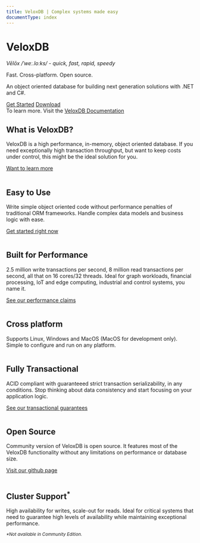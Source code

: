 ```yaml
---
title: VeloxDB | Complex systems made easy
documentType: index
---
```

<div class="container container-maxwidth">
    <div class="jumbotron  title text-center">   
        <h1 class="vlxfont">VeloxDB</h1>
        <div id="definition"><em>V&#x0113;l&#x014D;x /&#x02C8;we&#x02D0;.lo&#x02D0;ks/ - quick, fast, rapid, speedy</em></div>
        <p class="subtitle color-2">Fast. Cross-platform. Open source.</p>
        <p class="subtitle color-2">An object oriented database for building next generation solutions with .NET and C#.</p>
        <p>
        </p>
        <p>
        </p>
        <div class="options">
            <a class="btn btn-default" href="guide/getting_started.md">Get Started</a>
            <a class="btn btn-default" href="download.md">Download</a>
            <div class="headlink">To learn more. Visit the <a href="guide/introduction.md">VeloxDB Documentation</a>
            </div>
        </div>
    </div>
</div>
<div class="container container-maxwidth">
    <div class="row py-5">
    </div>
    <div class="row py-5 align-items-center">
        <div class="col-sm-6 col-md-5 text-center col-md-push-1">
            <img src="./images/what.svg" alt="" role="presentation" class="img-fluid img-fluid-center fit-image">
        </div>
        <div class="px-2 col-sm-6 col-md-5 col-md-push-2">
            <h2 class="display-6">What is VeloxDB?</h2>
            <p class="weight-300">VeloxDB is a high performance, in-memory, object oriented database. If you need exceptionally
                high transaction throughput, but want to keep costs under control, this might be the ideal solution for you.</p>
            <p><a class="btn btn-default" role="button" href="guide/introduction.md">Want to learn more</a></p>
        </div>
    </div>
    <div class="p-3">
    </div>
    <div class="p-3">
    </div>
    <div class="row py-5 align-items-center">
        <div class="col-sm-6 col-sm-push-6 col-md-5 col-md-push-7 text-center">
            <img src="./images/cake.svg" alt="" role="presentation" class="img-fluid img-fluid-center fit-image">
        </div>
        <div class="px-2 col-sm-6 col-sm-pull-6 col-md-5 col-md-pull-4">
            <h2 class="display-6">Easy to Use</h2>
            <p class="weight-300">Write simple object oriented code without performance penalties of traditional ORM frameworks.
                Handle complex data models and business logic with ease.</p>
            <p><a class="btn btn-default" role="button"
                    href="guide/getting_started.md">Get started right now</a></p>
        </div>
    </div>
    <div class="p-3">
    </div>
    <div class="p-3">
    </div>
    <div class="row py-5 align-items-center">
        <div class="col-sm-6 col-md-5 text-center col-md-push-1">
            <img src="./images/performance.svg" alt="" role="presentation"
                class="img-fluid img-fluid-center fit-image">
        </div>
        <div class="px-2 col-sm-6 col-md-5 col-md-push-2">
            <h2 class="display-6">Built for Performance</h2>
            <p class="weight-300">2.5 million write transactions per second, 8 million read transactions per second, all that on 16 cores/32 threads. Ideal for graph workloads, financial processing, IoT and edge computing, industrial and control systems, you name it.</p>
            <p><a class="btn btn-default" role="button"
                    href="guide/introduction.md#performance">See our
                    performance claims</a></p>
        </div>
    </div>
    <div class="p-3">
    </div>
    <div class="p-3">
    </div>
    <div class="row py-5 align-items-center">
        <div class="col-sm-6 col-sm-push-6 col-md-5 col-md-push-7 text-center">
            <img src="./images/cross.svg" alt="" role="presentation" class="img-fluid img-fluid-center fit-image">
        </div>
        <div class="px-2 col-sm-6 col-sm-pull-6 col-md-5 col-md-pull-4">
            <h2 class="display-6">Cross platform</h2>
            <p class="weight-300">Supports Linux, Windows and MacOS (MacOS for development only). Simple to configure and run on
                any
                platform.</p>
        </div>
    </div>
    <div class="p-3">
    </div>
    <div class="p-3">
    </div>
    <div class="row py-5 align-items-center">
        <div class="col-sm-6 col-md-5 text-center col-md-push-1">
            <img src="./images/transactional.svg" alt="" role="presentation"
                class="img-fluid img-fluid-center fit-image">
        </div>
        <div class="px-2 col-sm-6 col-md-5 col-md-push-2">
            <h2 class="display-6">Fully Transactional</h2>
            <p class="weight-300">ACID compliant with guaranteeed strict transaction serializability, in any conditions. Stop
                thinking
                about data consistency and start focusing on your application logic.</p>
            <p><a class="btn btn-default" role="button"
                    href="guide/architecture.md#transactions">See our
                    transactional guarantees</a></p>
        </div>
    </div>
    <div class="p-3">
    </div>
    <div class="p-3">
    </div>
    <div class="row py-5 align-items-center">
        <div class="col-sm-6 col-sm-push-6 col-md-5 col-md-push-7 text-center">
            <img src="./images/github.svg" alt="" role="presentation" class="fit-image">
        </div>
        <div class="px-2 col-sm-6 col-sm-pull-6 col-md-5 col-md-pull-4">
            <h2 class="display-6">Open Source</h2>
            <p class="weight-300">Community version of VeloxDB is open source. It features most of the VeloxDB functionality
                without
                any limitations on performance or database size.</p>
            <p><a class="btn btn-default" role="button" href="https://github.com/VeloxDB/VeloxDB">Visit our
                    github page</a></p>
        </div>
    </div>
    <div class="p-3">
    </div>
    <div class="p-3">
    </div>
    <div class="row py-5 align-items-center">
        <div class="col-sm-6 col-md-5 text-center col-md-push-1">
            <img src="./images/cluster.svg" alt="" role="presentation" class="img-fluid img-fluid-center fit-image">
        </div>
        <div class="px-2 col-sm-6 col-md-5 col-md-push-2">
            <h2 class="display-6">Cluster Support<sup>*</sup></h2>
            <p class="weight-300">High availability for writes, scale-out for reads. Ideal for critical systems that need to
                guarantee
                high levels of availability while maintaining exceptional performance.</p>
            <p class="weight-300"><small><em>*Not available in Community Edition.</em></small></p>
        </div>
    </div>
    <div class="p-3">
    </div>
    <div class="p-3">
    </div>
    <div class="row sepfooter">
    </div>
</div>

